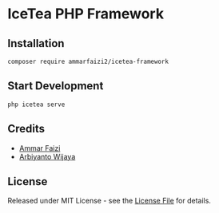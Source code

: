 # IceTea PHP Framework


## Installation

```shell
composer require ammarfaizi2/icetea-framework
```


## Start Development

```shell
php icetea serve

```


## Credits

- <a href="https://github.com/ammarfaizi2">Ammar Faizi</a>
- <a href="https://github.com/arbiyanto">Arbiyanto Wijaya</a>



## License

Released under MIT License - see the [License File](LICENSE) for details.